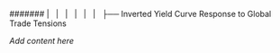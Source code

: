 ####### |   |   |   |   |   |   ├── Inverted Yield Curve Response to Global Trade Tensions

*Add content here*